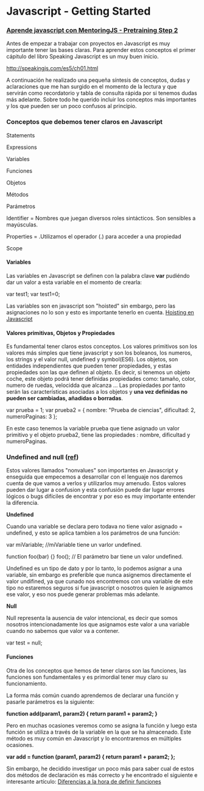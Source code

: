 
# Javascript - Getting Started
### [Aprende javascript con MentoringJS - Pretraining Step 2](http://mentoringjs.com)

Antes de empezar a trabajar con proyectos en Javascript es muy importante tener las bases claras. Para aprender estos conceptos el primer cápitulo del libro Speaking Javascript es un muy buen inicio.

http://speakingjs.com/es5/ch01.html

A continuación he realizado una pequeña síntesis de conceptos, dudas y aclaraciones que me han surgido en el momento de la lectura y que servirán como recordatorio y tabla de consulta rápida por si tenemos dudas más adelante. Sobre todo he querido incluir los conceptos más importantes y los que pueden ser un poco confusos al principio.

### Conceptos que debemos tener claros en Javascript

Statements

Expressions

Variables

Funciones

Objetos

Métodos

Parámetros

Identifier = Nombres que juegan diversos roles sintácticos. Son sensibles a mayúsculas.

Properties = .Utilizamos el operador (.) para acceder a una propiedad

Scope

#### Variables

Las variables en Javascript se definen con la palabra clave **var** pudiéndo dar un valor a esta variable en el momento de crearla:

var test1;
var test1=0;

Las variables son en javascript son "hoisted" sin embargo, pero las asignaciones no lo son y esto es importante tenerlo en cuenta.
[Hoisting en Javascript](http://www.etnassoft.com/2010/12/26/hoisting-en-javascript/)

#### Valores primitivas, Objetos y Propiedades

Es fundamental tener claros estos conceptos. 
Los valores primitivos son los valores más simples que tiene javascript y son los boleanos, los numeros, los strings y el valor null, undefined y symbol(ES6).
Los objetos, son entidades independientes que pueden tener propiedades, y estas propiedades son las que definen al objeto. Es decir, si tenemos un objeto coche, este objeto podrá tener definidas propiedades como: tamaño, color, numero de ruedas, velocidda que alcanza ...
Las propiedades por tanto serán las características asociadas a los objetos y **una vez definidas no pueden ser cambiadas, añadidas o borradas**.

var prueba = 1;
var prueba2 = { 
  nombre: "Prueba de ciencias",
  dificultad: 2,
  numeroPaginas: 3
};

En este caso tenemos la variable prueba que tiene asignado un valor primitivo y el objeto prueba2, tiene las propiedades : nombre, dificultad y numeroPaginas.

### Undefined and null ([ref](http://www.enrique7mc.com/2016/01/diferencia-entre-null-y-undefined-en-javascript/))

Estos valores llamados "nonvalues" son importantes en Javascript y enseguida que empecemos a desarrollar con el lenguaje nos daremos cuenta de que vamos a verlos y utilizarlos muy amenudo. Estos valores pueden dar lugar a confusion y esta confusión puede dar lugar errores lógicos o bugs difíciles de encontrar y por eso es muy importante entender la diferencia.

**Undefined**

Cuando una variable se declara pero todava no tiene valor asignado = undefined, y esto se aplica tambien a los parámetros de una función:

var miVariable; //miVariable tiene un varlor undefined.

function foo(bar) {}
foo(); // El parámetro bar tiene un valor undefined.

Undefined es un tipo de dato y por lo tanto, lo podemos asignar a una variable, sin embargo es preferible que nunca asignemos directamente el valor undifined, ya que cunado nos encontremos con una variable de este tipo no estaremos seguros si fue javascript o nosotros quien le asignamos ese valor, y eso nos puede generar problemas más adelante.

**Null**

Null representa la ausencia de valor intencional, es decir que somos nosotros intencionadamente los que asignamos este valor a una variable cuando no sabemos que valor va a contener.

var test = null;

#### Funciones

Otra de los conceptos que hemos de tener claros son las funciones, las funciones son fundamentales y es primordial tener muy claro su funcionamiento.

La forma más común cuando aprendemos de declarar una función y pasarle parámetros es la siguiente:

**function add(param1, param2) {
    return param1 + param2;
}**

Pero en muchas ocasiones veremos como se asigna la función y luego esta función se utiliza a través de la variable en la que se ha almacenado. Este método es muy común en Javascript y lo encontraremos en múltiples ocasiones.

**var add = function (param1, param2) {
    return param1 + param2;
};** 

Sin embargo, he decidido investigar un poco más para saber cual de estos dos métodos de declaración es más correcto y he encontrado el siguiente e interesante artículo: [Diferencias a la hora de definir funciones](http://qbit.com.mx/blog/2013/08/23/formas-de-crear-funciones-en-javascript/)















